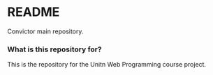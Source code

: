 # README #

Convictor main repository.

### What is this repository for? ###

This is the repository for the Unitn Web Programming course project. 